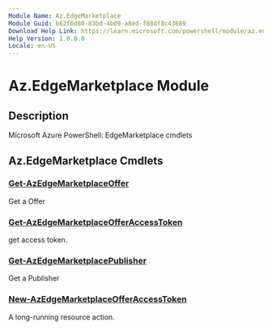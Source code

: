```yaml
---
Module Name: Az.EdgeMarketplace
Module Guid: b62f6d80-83bd-4b09-a8ed-f88df8c43689
Download Help Link: https://learn.microsoft.com/powershell/module/az.edgemarketplace
Help Version: 1.0.0.0
Locale: en-US
---
```


# Az.EdgeMarketplace Module
## Description
Microsoft Azure PowerShell: EdgeMarketplace cmdlets

## Az.EdgeMarketplace Cmdlets
### [Get-AzEdgeMarketplaceOffer](Get-AzEdgeMarketplaceOffer.md)
Get a Offer

### [Get-AzEdgeMarketplaceOfferAccessToken](Get-AzEdgeMarketplaceOfferAccessToken.md)
get access token.

### [Get-AzEdgeMarketplacePublisher](Get-AzEdgeMarketplacePublisher.md)
Get a Publisher

### [New-AzEdgeMarketplaceOfferAccessToken](New-AzEdgeMarketplaceOfferAccessToken.md)
A long-running resource action.

